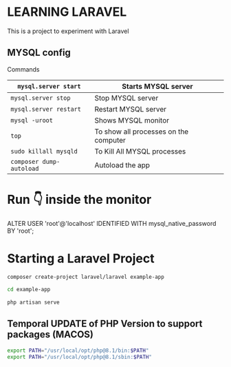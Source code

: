 # LEARNING LARAVEL
This is a project to experiment with Laravel

## MYSQL config
Commands

| ```mysql.server start```     | Starts MYSQL server                   |
|------------------------------|---------------------------------------|
| ```mysql.server stop```      | Stop MYSQL server                     |
| ```mysql.server restart```   | Restart MYSQL server                  |
| ```mysql -uroot```           | Shows MYSQL monitor                   |
| ```top```                    | To show all processes on the computer |
| ```sudo killall mysqld```    | To Kill All MYSQL processes           |
| ```composer dump-autoload``` | Autoload the app                      |



# Run 👇 inside the monitor
ALTER USER 'root'@'localhost' IDENTIFIED WITH mysql_native_password BY 'root';      


# Starting a Laravel Project
```bash
composer create-project laravel/laravel example-app
 
cd example-app
 
php artisan serve
```

## Temporal UPDATE of PHP Version to support packages (MACOS)
```bash
export PATH="/usr/local/opt/php@8.1/bin:$PATH"
export PATH="/usr/local/opt/php@8.1/sbin:$PATH"
```

